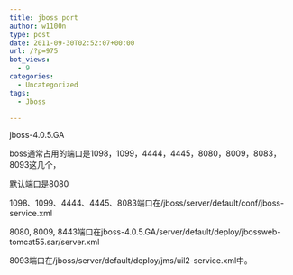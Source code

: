 ```yaml
---
title: jboss port
author: w1100n
type: post
date: 2011-09-30T02:52:07+00:00
url: /?p=975
bot_views:
  - 9
categories:
  - Uncategorized
tags:
  - Jboss

---
```

jboss-4.0.5.GA

boss通常占用的端口是1098，1099，4444，4445，8080，8009，8083，8093这几个，

默认端口是8080

1098、1099、4444、4445、8083端口在/jboss/server/default/conf/jboss-service.xml

8080, 8009, 8443端口在jboss-4.0.5.GA/server/default/deploy/jbossweb-tomcat55.sar/server.xml

8093端口在/jboss/server/default/deploy/jms/uil2-service.xml中。
